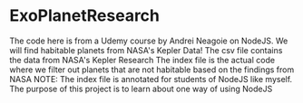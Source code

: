 # ExoPlanetResearch
The code here is from a Udemy course by Andrei Neagoie on NodeJS. We will find habitable planets from NASA's Kepler Data!
The csv file contains the data from NASA's Kepler Research
The index file is the actual code where we filter out planets that are not habitable based on the findings from NASA
NOTE: The index file is annotated for students of NodeJS like myself. The purpose of this project is to learn about one way of using NodeJS
